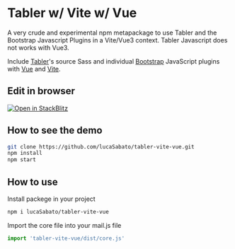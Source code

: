# Tabler w/ Vite w/ Vue

A very crude and experimental npm metapackage to use Tabler and the Bootstrap Javascript Plugins in a Vite/Vue3 context. Tabler Javascript does not works with Vue3.

Include [Tabler](https://tabler.io)'s source Sass and individual [Bootstrap](https://getbootstrap.com) JavaScript plugins with [Vue](https://vuejs.org) and [Vite](https://vitejs.dev/).

## Edit in browser

[![Open in StackBlitz](https://developer.stackblitz.com/img/open_in_stackblitz.svg)](https://stackblitz.com/github/lucaSabato/tabler-vite-vue?file=index.html)

## How to see the demo

```sh
git clone https://github.com/lucaSabato/tabler-vite-vue.git
npm install
npm start
```
## How to use

Install packege in your project

```sh
npm i lucaSabato/tabler-vite-vue
```
Import the core file into your mail.js file

```js
import 'tabler-vite-vue/dist/core.js'
```
